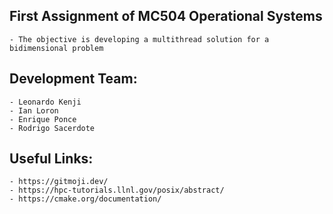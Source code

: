 ## First Assignment of MC504 Operational Systems 
	- The objective is developing a multithread solution for a bidimensional problem 


## Development Team:
	- Leonardo Kenji 
	- Ian Loron 
	- Enrique Ponce 
	- Rodrigo Sacerdote

## Useful Links:
	- https://gitmoji.dev/
	- https://hpc-tutorials.llnl.gov/posix/abstract/
	- https://cmake.org/documentation/
